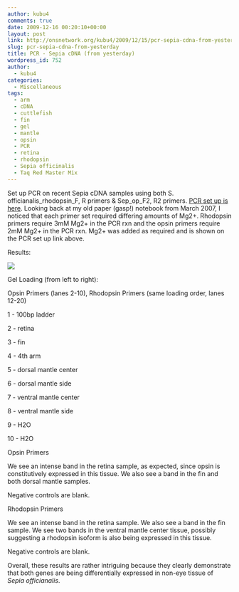 ```yaml
---
author: kubu4
comments: true
date: 2009-12-16 00:20:10+00:00
layout: post
link: http://onsnetwork.org/kubu4/2009/12/15/pcr-sepia-cdna-from-yesterday/
slug: pcr-sepia-cdna-from-yesterday
title: PCR - Sepia cDNA (from yesterday)
wordpress_id: 752
author:
  - kubu4
categories:
  - Miscellaneous
tags:
  - arm
  - cDNA
  - cuttlefish
  - fin
  - gel
  - mantle
  - opsin
  - PCR
  - retina
  - rhodopsin
  - Sepia officinalis
  - Taq Red Master Mix
---
```


Set up PCR on recent Sepia cDNA samples using both S. officianalis_rhodopsin_F, R primers & Sep_op_F2, R2 primers. [PCR set up is here](http://eagle.fish.washington.edu/Arabidopsis/Notebook%20Workup%20Files/20091215-02.jpg). Looking back at my old paper (gasp!) notebook from March 2007, I noticed that each primer set required differing amounts of Mg2+. Rhodopsin primers require 3mM Mg2+ in the PCR rxn and the opsin primers require 2mM Mg2+ in the PCR rxn. Mg2+ was added as required and is shown on the PCR set up link above.

Results:

![](http://eagle.fish.washington.edu/Arabidopsis/20091215-01.jpg)

Gel Loading (from left to right):

Opsin Primers (lanes 2-10), Rhodopsin Primers (same loading order, lanes 12-20)

1 - 100bp ladder

2 - retina

3 - fin

4 - 4th arm

5 - dorsal mantle center

6 - dorsal mantle side

7 - ventral mantle center

8 - ventral mantle side

9 - H2O

10 - H2O

Opsin Primers

We see an intense band in the retina sample, as expected, since opsin is constitutively expressed in this tissue. We also see a band in the fin and both dorsal mantle samples.

Negative controls are blank.

Rhodopsin Primers

We see an intense band in the retina sample. We also see a band in the fin sample. We see two bands in the ventral mantle center tissue, possibly suggesting a rhodopsin isoform is also being expressed in this tissue.

Negative controls are blank.

Overall, these results are rather intriguing because they clearly demonstrate that both genes are being differentially expressed in non-eye tissue of _Sepia officianalis_.
